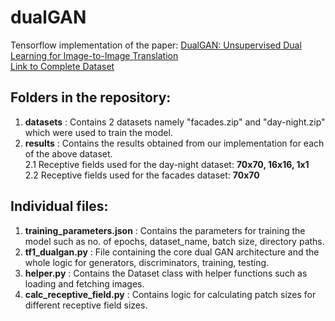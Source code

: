 # dualGAN
Tensorflow implementation of the paper: [DualGAN: Unsupervised Dual Learning for Image-to-Image Translation](https://arxiv.org/abs/1704.02510) <br/>
[Link to Complete Dataset](http://efrosgans.eecs.berkeley.edu/pix2pix/datasets/)

## Folders in the repository:

1. **datasets** : Contains 2 datasets namely "facades.zip" and "day-night.zip" which were used to train the model.
2. **results** : Contains the results obtained from our implementation for each of the above dataset. <br />
  2.1 Receptive fields used for the day-night dataset: **70x70, 16x16, 1x1** <br />
  2.2 Receptive fields used for the facades dataset: **70x70**

## Individual files:

1. **training_parameters.json** : Contains the parameters for training the model such as no. of epochs, dataset_name, batch size, directory paths.
2. **tf1_dualgan.py** : File containing the core dual GAN architecture and the whole logic for generators, discriminators, training, testing. 
3. **helper.py** : Contains the Dataset class with helper functions such as loading and fetching images.
4. **calc_receptive_field.py** : Contains logic for calculating patch sizes for different receptive field sizes.
